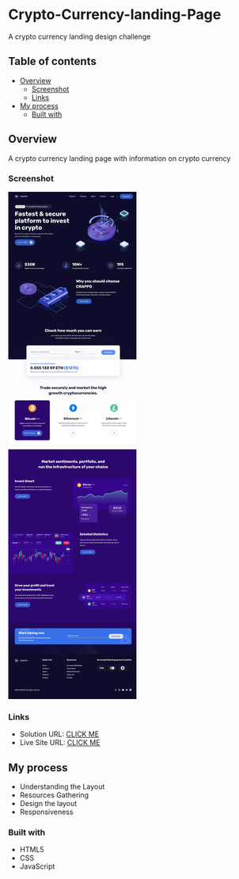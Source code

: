 # Crypto-Currency-landing-Page
A crypto currency landing design challenge 

## Table of contents

- [Overview](#overview)
  - [Screenshot](#screenshot)
  - [Links](#links)
- [My process](#my-process)
  - [Built with](#built-with)

## Overview
A crypto currency landing page with information on crypto currency

### Screenshot

![](./images/screenshot.png)

### Links

- Solution URL: [CLICK ME](https://github.com/devChukz/Crypto-Currency-landing-Page)
- Live Site URL: [CLICK ME](https://crypto-currency-landing-page.vercel.app/)

## My process
- Understanding the Layout
- Resources Gathering
- Design the layout
- Responsiveness

### Built with

- HTML5
- CSS
- JavaScript


